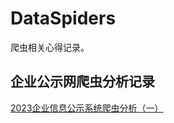 # DataSpiders
爬虫相关心得记录。

## 企业公示网爬虫分析记录

[2023企业信息公示系统爬虫分析（一）](https://xudashuai.com/article/2023/1/31/8.html)

